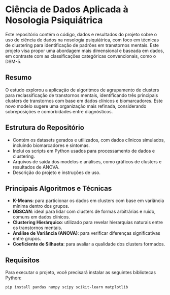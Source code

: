 # Ciência de Dados Aplicada à Nosologia Psiquiátrica

Este repositório contém o código, dados e resultados do projeto sobre o uso de ciência de dados na nosologia psiquiátrica, com foco em técnicas de clustering para identificação de padrões em transtornos mentais. Este projeto visa propor uma abordagem mais dimensional e baseada em dados, em contraste com as classificações categóricas convencionais, como o DSM-5.

## Resumo

O estudo explorou a aplicação de algoritmos de agrupamento de clusters para reclassificação de transtornos mentais, identificando três principais clusters de transtornos com base em dados clínicos e biomarcadores. Este novo modelo sugere uma organização mais refinada, considerando sobreposições e comorbidades entre diagnósticos.

## Estrutura do Repositório

- Contém os datasets gerados e utilizados, com dados clínicos simulados, incluindo biomarcadores e sintomas.
- Inclui os scripts em Python usados para processamento de dados e clustering.
- Arquivos de saída dos modelos e análises, como gráficos de clusters e resultados de ANOVA.
- Descrição do projeto e instruções de uso.

## Principais Algoritmos e Técnicas

- **K-Means**: para particionar os dados em clusters com base em variância mínima dentro dos grupos.
- **DBSCAN**: ideal para lidar com clusters de formas arbitrárias e ruído, comuns em dados clínicos.
- **Clustering Hierárquico**: utilizado para revelar hierarquias naturais entre os transtornos mentais.
- **Análise de Variância (ANOVA)**: para verificar diferenças significativas entre grupos.
- **Coeficiente de Silhueta**: para avaliar a qualidade dos clusters formados.

## Requisitos

Para executar o projeto, você precisará instalar as seguintes bibliotecas Python:

```bash
pip install pandas numpy scipy scikit-learn matplotlib
